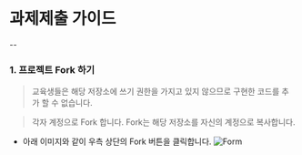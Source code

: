 # 과제제출 가이드

--

### 1. 프로젝트 Fork 하기

> 교육생들은 해당 저장소에 쓰기 권한을 가지고 있지 않으므로 구현한 코드를 추가 할 수 없습니다.

> 각자 계정으로 Fork 합니다. Fork는 해당 저장소를 자신의 계정으로 복사합니다.

- 아래 이미지와 같이 우측 상단의 Fork 버튼을 클릭합니다.
  ![Form](../image/fork.png)
